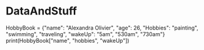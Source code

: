 # DataAndStuff
HobbyBook = {"name": "Alexandra Olivier", "age": 26, "Hobbies": "painting", "swimming", "traveling", "wakeUp": "5am", "530am", "730am"}
print(HobbyBook["name", "hobbies", "wakeUp"])
